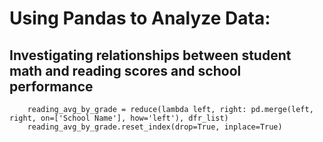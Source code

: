 # Using Pandas to Analyze Data:

## Investigating relationships between student math and reading scores and school performance

        reading_avg_by_grade = reduce(lambda left, right: pd.merge(left, right, on=['School Name'], how='left'), dfr_list)
        reading_avg_by_grade.reset_index(drop=True, inplace=True)
